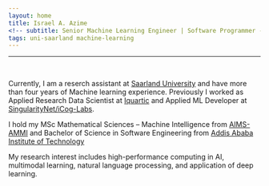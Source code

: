 ```yaml
---
layout: home
title: Israel A. Azime
<!-- subtitle: Senior Machine Learning Engineer | Software Programmer -->
tags: uni-saarland machine-learning 
---
```


<!-- <hr>
Wellcome to my page!  -->
<hr>
<br>

Currently, I am a reserch assistant at [Saarland University](https://www.uni-saarland.de/en/home.html) and have more than four years of Machine learning experience.
Previously I worked as Applied Research Data Scientist at [Iquartic](https://iquartic.com/) and Applied ML Developer at [SingularityNet/iCog-Labs](https://singularitynet.io/).



I hold my MSc Mathematical Sciences – Machine Intelligence from [AIMS-AMMI](https://aimsammi.org/)  and Bachelor of Science in Software Engineering from [Addis Ababa Institute of Technology](http://www.aait.edu.et/)



My research interest includes high-performance computing in AI, multimodal learning, natural language processing, and application of deep learning.



<!-- <hr> -->

<!-- <h3 align='center'>News</h3> -->


